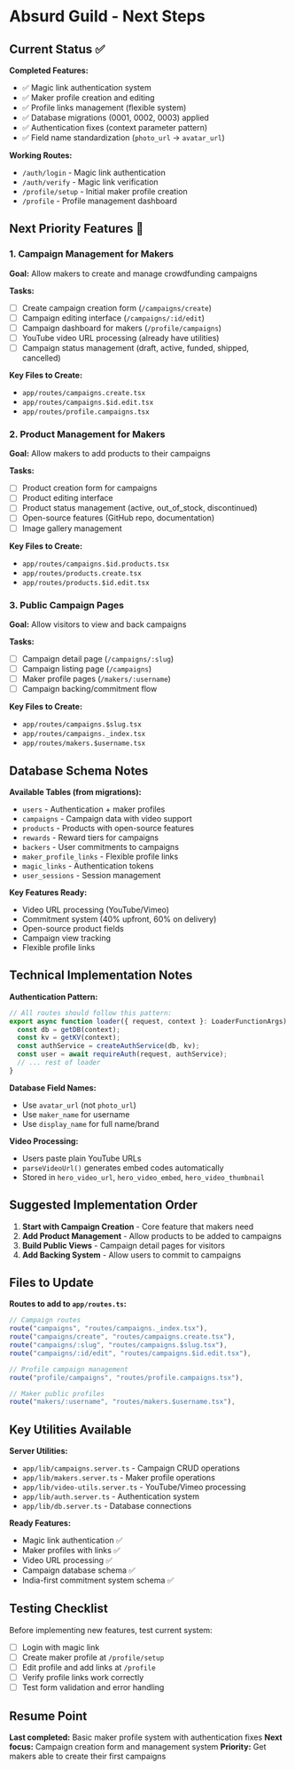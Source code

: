 # Absurd Guild - Next Steps

## Current Status ✅

**Completed Features:**
- ✅ Magic link authentication system
- ✅ Maker profile creation and editing
- ✅ Profile links management (flexible system)
- ✅ Database migrations (0001, 0002, 0003) applied
- ✅ Authentication fixes (context parameter pattern)
- ✅ Field name standardization (`photo_url` → `avatar_url`)

**Working Routes:**
- `/auth/login` - Magic link authentication
- `/auth/verify` - Magic link verification
- `/profile/setup` - Initial maker profile creation
- `/profile` - Profile management dashboard

## Next Priority Features 🎯

### 1. Campaign Management for Makers
**Goal:** Allow makers to create and manage crowdfunding campaigns

**Tasks:**
- [ ] Create campaign creation form (`/campaigns/create`)
- [ ] Campaign editing interface (`/campaigns/:id/edit`)
- [ ] Campaign dashboard for makers (`/profile/campaigns`)
- [ ] YouTube video URL processing (already have utilities)
- [ ] Campaign status management (draft, active, funded, shipped, cancelled)

**Key Files to Create:**
- `app/routes/campaigns.create.tsx`
- `app/routes/campaigns.$id.edit.tsx`
- `app/routes/profile.campaigns.tsx`

### 2. Product Management for Makers
**Goal:** Allow makers to add products to their campaigns

**Tasks:**
- [ ] Product creation form for campaigns
- [ ] Product editing interface
- [ ] Product status management (active, out_of_stock, discontinued)
- [ ] Open-source features (GitHub repo, documentation)
- [ ] Image gallery management

**Key Files to Create:**
- `app/routes/campaigns.$id.products.tsx`
- `app/routes/products.create.tsx`
- `app/routes/products.$id.edit.tsx`

### 3. Public Campaign Pages
**Goal:** Allow visitors to view and back campaigns

**Tasks:**
- [ ] Campaign detail page (`/campaigns/:slug`)
- [ ] Campaign listing page (`/campaigns`)
- [ ] Maker profile pages (`/makers/:username`)
- [ ] Campaign backing/commitment flow

**Key Files to Create:**
- `app/routes/campaigns.$slug.tsx`
- `app/routes/campaigns._index.tsx`
- `app/routes/makers.$username.tsx`

## Database Schema Notes

**Available Tables (from migrations):**
- `users` - Authentication + maker profiles
- `campaigns` - Campaign data with video support
- `products` - Products with open-source features
- `rewards` - Reward tiers for campaigns
- `backers` - User commitments to campaigns
- `maker_profile_links` - Flexible profile links
- `magic_links` - Authentication tokens
- `user_sessions` - Session management

**Key Features Ready:**
- Video URL processing (YouTube/Vimeo)
- Commitment system (40% upfront, 60% on delivery)
- Open-source product fields
- Campaign view tracking
- Flexible profile links

## Technical Implementation Notes

**Authentication Pattern:**
```typescript
// All routes should follow this pattern:
export async function loader({ request, context }: LoaderFunctionArgs) {
  const db = getDB(context);
  const kv = getKV(context);
  const authService = createAuthService(db, kv);
  const user = await requireAuth(request, authService);
  // ... rest of loader
}
```

**Database Field Names:**
- Use `avatar_url` (not `photo_url`)
- Use `maker_name` for username
- Use `display_name` for full name/brand

**Video Processing:**
- Users paste plain YouTube URLs
- `parseVideoUrl()` generates embed codes automatically
- Stored in `hero_video_url`, `hero_video_embed`, `hero_video_thumbnail`

## Suggested Implementation Order

1. **Start with Campaign Creation** - Core feature that makers need
2. **Add Product Management** - Allow products to be added to campaigns
3. **Build Public Views** - Campaign detail pages for visitors
4. **Add Backing System** - Allow users to commit to campaigns

## Files to Update

**Routes to add to `app/routes.ts`:**
```typescript
// Campaign routes
route("campaigns", "routes/campaigns._index.tsx"),
route("campaigns/create", "routes/campaigns.create.tsx"),
route("campaigns/:slug", "routes/campaigns.$slug.tsx"),
route("campaigns/:id/edit", "routes/campaigns.$id.edit.tsx"),

// Profile campaign management
route("profile/campaigns", "routes/profile.campaigns.tsx"),

// Maker public profiles
route("makers/:username", "routes/makers.$username.tsx"),
```

## Key Utilities Available

**Server Utilities:**
- `app/lib/campaigns.server.ts` - Campaign CRUD operations
- `app/lib/makers.server.ts` - Maker profile operations
- `app/lib/video-utils.server.ts` - YouTube/Vimeo processing
- `app/lib/auth.server.ts` - Authentication system
- `app/lib/db.server.ts` - Database connections

**Ready Features:**
- Magic link authentication ✅
- Maker profiles with links ✅
- Video URL processing ✅
- Campaign database schema ✅
- India-first commitment system schema ✅

## Testing Checklist

Before implementing new features, test current system:
- [ ] Login with magic link
- [ ] Create maker profile at `/profile/setup`
- [ ] Edit profile and add links at `/profile`
- [ ] Verify profile links work correctly
- [ ] Test form validation and error handling

## Resume Point

**Last completed:** Basic maker profile system with authentication fixes
**Next focus:** Campaign creation form and management system
**Priority:** Get makers able to create their first campaigns